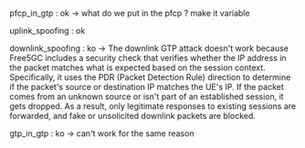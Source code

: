 pfcp_in_gtp : ok -> what do we put in the pfcp ? make it variable

uplink_spoofing : ok 

downlink_spoofing : ko -> The downlink GTP attack doesn't work because Free5GC includes a security check that verifies whether the IP address in the packet matches what is expected based on the session context. Specifically, it uses the PDR (Packet Detection Rule) direction to determine if the packet's source or destination IP matches the UE's IP. If the packet comes from an unknown source or isn't part of an established session, it gets dropped. As a result, only legitimate responses to existing sessions are forwarded, and fake or unsolicited downlink packets are blocked.

gtp_in_gtp : ko -> can't work for the same reason